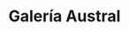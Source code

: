 ---
title: "Galería Austral"
url: /san-carlos-de-bariloche/galeria-austral/
shop: Einkaufszentrum
---